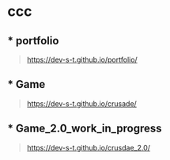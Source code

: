 # ccc

 ## * **portfolio**
> https://dev-s-t.github.io/portfolio/
 ## * **Game**
>https://dev-s-t.github.io/crusade/
## * **Game_2.0**_work_in_progress
> https://dev-s-t.github.io/crusdae_2.0/

